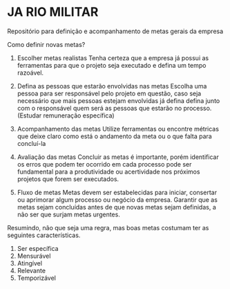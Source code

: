 # JA RIO MILITAR
Repositório para definição e acompanhamento de metas gerais da empresa

Como definir novas metas?

1. Escolher metas realistas
  Tenha certeza que a empresa já possui as ferramentas para que o projeto seja executado e
  defina um tempo razoável.

2. Defina as pessoas que estarão envolvidas nas metas
  Escolha uma pessoa para ser responsável pelo projeto em questão, caso seja necessário que mais pessoas estejam envolvidas já defina
  defina junto com o responsável quem será as pessoas que estarão no processo. (Estudar remuneração específica)

3. Acompanhamento das metas
  Utilize ferramentas ou encontre métricas que deixe claro como está o andamento da meta ou o que falta para concluí-la

4. Avaliação das metas
  Concluir as metas é importante, porém identificar os erros que podem ter ocorrido em cada processo pode ser fundamental
  para a produtividade ou acertividade nos próximos projetos que forem ser executados.

5. Fluxo de metas
  Metas devem ser estabelecidas para iniciar, consertar ou aprimorar algum processo ou negócio da empresa.
  Garantir que as metas sejam concluídas antes de que novas metas sejam definidas, a não ser que surjam metas urgentes.

Resumindo, não que seja uma regra, mas boas metas costumam ter as seguintes características.

1. Ser específica
2. Mensurável
3. Atingível
4. Relevante
5. Temporizável



